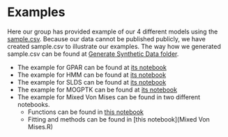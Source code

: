 # Examples

Here our group has provided example of our 4 different models using the [sample.csv](sample.csv). Because our data cannot be published publicly, we have created sample.csv to illustrate our examples. The way how we generated sample.csv can be found at [Generate Synthetic Data folder](Generate_Synthetic_Data).
- The example for GPAR can be found at [its notebook](GPAR.ipynb)
- The example for HMM can be found at [its notebook](HMM.ipynb)
- The example for SLDS can be found at [its notebook](SLDS.ipynb)
- The example for MOGPTK can be found at [its notebook](MOGPTK.ipynb)
- The example for Mixed Von Mises can be found in two different notebooks.
	- Functions can be found in [this notebook](Mixed_Von_Mises_Functions.R)
	- Fitting and methods can be found in [this notebook](Mixed Von Mises.R)